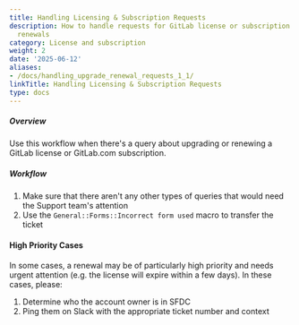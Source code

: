```yaml
---
title: Handling Licensing & Subscription Requests
description: How to handle requests for GitLab license or subscription upgrades or
  renewals
category: License and subscription
weight: 2
date: '2025-06-12'
aliases:
- /docs/handling_upgrade_renewal_requests_1_1/
linkTitle: Handling Licensing & Subscription Requests
type: docs
---
```


##### Overview

Use this workflow when there's a query about upgrading or renewing a GitLab
license or GitLab.com subscription.

##### Workflow

1. Make sure that there aren't any other types of queries that would need the Support team's attention
1. Use the `General::Forms::Incorrect form used` macro to transfer the ticket

#### High Priority Cases

In some cases, a renewal may be of particularly high priority and needs urgent attention (e.g. the license
will expire within a few days). In these cases, please:

1. Determine who the account owner is in SFDC
1. Ping them on Slack with the appropriate ticket number and context
